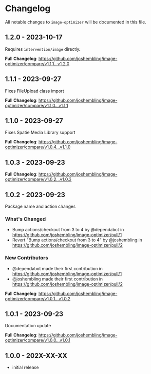 # Changelog

All notable changes to `image-optimizer` will be documented in this file.

## 1.2.0 - 2023-10-17

Requires `intervention/image` directly.

**Full Changelog**: https://github.com/joshembling/image-optimizer/compare/v1.1.1...v1.2.0

## 1.1.1 - 2023-09-27

Fixes FileUpload class import

**Full Changelog**: https://github.com/joshembling/image-optimizer/compare/v1.1.0...v1.1.1

## 1.1.0 - 2023-09-27

Fixes Spatie Media Library support

**Full Changelog**: https://github.com/joshembling/image-optimizer/compare/v1.0.4...v1.1.0

## 1.0.3 - 2023-09-23

**Full Changelog**: https://github.com/joshembling/image-optimizer/compare/v1.0.2...v1.0.3

## 1.0.2 - 2023-09-23

Package name and action changes

### What's Changed

- Bump actions/checkout from 3 to 4 by @dependabot in https://github.com/joshembling/image-optimizer/pull/1
- Revert "Bump actions/checkout from 3 to 4" by @joshembling in https://github.com/joshembling/image-optimizer/pull/2

### New Contributors

- @dependabot made their first contribution in https://github.com/joshembling/image-optimizer/pull/1
- @joshembling made their first contribution in https://github.com/joshembling/image-optimizer/pull/2

**Full Changelog**: https://github.com/joshembling/image-optimizer/compare/v1.0.1...v1.0.2

## 1.0.1 - 2023-09-23

Documentation update

**Full Changelog**: https://github.com/joshembling/image-optimizer/compare/v1.0.0...v1.0.1

## 1.0.0 - 202X-XX-XX

- initial release
